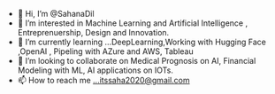 - 👋 Hi, I’m @SahanaDil
- 👀 I’m interested in Machine Learning and Artificial Intelligence , Entreprenuership, Design and Innovation.
- 🌱 I’m currently learning ...DeepLearning,Working with Hugging Face ,OpenAI , Pipeling with AZure and AWS, Tableau
- 💞️ I’m looking to collaborate on Medical Prognosis on AI, Financial Modeling with ML, AI applications on IOTs.
- 📫 How to reach me ...itssaha2020@gmail.com    


<!---
SahanaDil/SahanaDil is a ✨ special ✨ repository because its `README.md` (this file) appears on your GitHub profile.
You can click the Preview link to take a look at your changes.
--->
